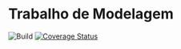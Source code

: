# Trabalho de Modelagem
![Build](https://github.com/Bionex/Trabalho-Modelagem/actions/workflows/build/badge.svg)
[![Coverage Status](https://coveralls.io/repos/github/Bionex/Trabalho-Modelagem/badge.svg?branch=ci)](https://coveralls.io/github/Bionex/Trabalho-Modelagem)